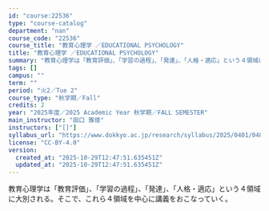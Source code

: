 ```yaml
---
id: "course:22536"
type: "course-catalog"
department: "nan"
course_code: "22536"
course_title: "教育心理学 ／EDUCATIONAL PSYCHOLOGY"
title: "教育心理学 ／EDUCATIONAL PSYCHOLOGY"
summary: "教育心理学は「教育評価」、「学習の過程」、「発達」、「人格・適応」という４領域に大別される。そこで、これら４領域を中心に講義をおこなっていく。"
tags: []
campus: ""
term: ""
period: "火2／Tue 2"
course_type: "秋学期／Fall"
credits: 2
year: "2025年度／2025 Academic Year 秋学期／FALL SEMESTER"
main_instructor: "田口 雅徳"
instructors: ["[]"]
syllabus_url: "https://www.dokkyo.ac.jp/research/syllabus/2025/0401/0401_22536_ja_JP.html"
license: "CC-BY-4.0"
version:
  created_at: "2025-10-29T12:47:51.635451Z"
  updated_at: "2025-10-29T12:47:51.635451Z"
---
```

教育心理学は「教育評価」、「学習の過程」、「発達」、「人格・適応」という４領域に大別される。そこで、これら４領域を中心に講義をおこなっていく。
